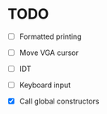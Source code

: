 # TODO
- [ ] Formatted printing
- [ ] Move VGA cursor
- [ ] IDT
- [ ] Keyboard input

- [x] Call global constructors
